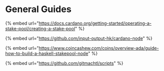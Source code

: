# General Guides

{% embed url="https://docs.cardano.org/getting-started/operating-a-stake-pool/creating-a-stake-pool" %}

{% embed url="https://github.com/input-output-hk/cardano-node" %}

{% embed url="https://www.coincashew.com/coins/overview-ada/guide-how-to-build-a-haskell-stakepool-node" %}

{% embed url="https://github.com/gitmachtl/scripts" %}



